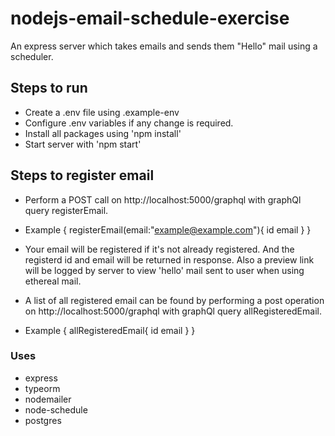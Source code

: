 # nodejs-email-schedule-exercise

An express server which takes emails and sends them "Hello" mail using a scheduler.

## Steps to run

-   Create a .env file using .example-env
-   Configure .env variables if any change is required.
-   Install all packages using 'npm install'
-   Start server with 'npm start'

## Steps to register email

-   Perform a POST call on http://localhost:5000/graphql with graphQl query registerEmail.
-   Example {
    registerEmail(email:"example@example.com"){
    id
    email
    }
    }

-   Your email will be registered if it's not already registered. And the registerd id and email will be returned in response. Also a preview link will be logged by server to view 'hello' mail sent to user when using ethereal mail.

-   A list of all registered email can be found by performing a post operation on http://localhost:5000/graphql with graphQl query allRegisteredEmail.

-   Example {
    allRegisteredEmail{
    id
    email
    }
    }

### Uses

-   express
-   typeorm
-   nodemailer
-   node-schedule
-   postgres
